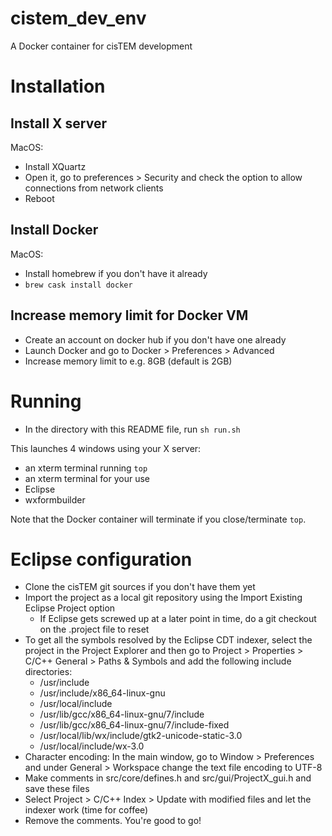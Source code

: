 # cistem\_dev_env
A Docker container for cisTEM development


# Installation

## Install X server
MacOS: 

- Install XQuartz
- Open it, go to preferences > Security and check the option to allow connections from network clients
- Reboot

## Install Docker
MacOS:

- Install homebrew if you don't have it already
- `brew cask install docker`

## Increase memory limit for Docker VM
- Create an account on docker hub if you don't have one already
- Launch Docker and go to Docker > Preferences > Advanced
- Increase memory limit to e.g. 8GB (default is 2GB)

# Running
- In the directory with this README file, run `sh run.sh`

This launches 4 windows using your X server:

- an xterm terminal running `top`
- an xterm terminal for your use
- Eclipse
- wxformbuilder

Note that the Docker container will terminate if you close/terminate `top`.

# Eclipse configuration
- Clone the cisTEM git sources if you don't have them yet
- Import the project as a local git repository using the Import Existing Eclipse Project option
    - If Eclipse gets screwed up at a later point in time, do a git checkout on the .project file to reset
- To get all the symbols resolved by the Eclipse CDT indexer, select the project in the Project Explorer and then go to Project > Properties > C/C++ General > Paths & Symbols and add the following include directories:
    - /usr/include
    - /usr/include/x86_64-linux-gnu
    - /usr/local/include
    - /usr/lib/gcc/x86_64-linux-gnu/7/include
    - /usr/lib/gcc/x86_64-linux-gnu/7/include-fixed
    - /usr/local/lib/wx/include/gtk2-unicode-static-3.0
    - /usr/local/include/wx-3.0
- Character encoding: In the main window, go to Window > Preferences and under General > Workspace change the text file encoding to UTF-8
- Make comments in src/core/defines.h and src/gui/ProjectX_gui.h and save these files
- Select Project > C/C++ Index > Update with modified files and let the indexer work (time for coffee)
- Remove the comments. You're good to go!
